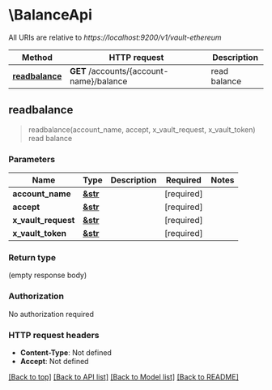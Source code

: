 # \BalanceApi

All URIs are relative to *https://localhost:9200/v1/vault-ethereum*

Method | HTTP request | Description
------------- | ------------- | -------------
[**readbalance**](BalanceApi.md#readbalance) | **GET** /accounts/{account-name}/balance | read balance



## readbalance

> readbalance(account_name, accept, x_vault_request, x_vault_token)
read balance

### Parameters


Name | Type | Description  | Required | Notes
------------- | ------------- | ------------- | ------------- | -------------
**account_name** | [**&str**](.md) |  | [required] |
**accept** | [**&str**](.md) |  | [required] |
**x_vault_request** | [**&str**](.md) |  | [required] |
**x_vault_token** | [**&str**](.md) |  | [required] |

### Return type

 (empty response body)

### Authorization

No authorization required

### HTTP request headers

- **Content-Type**: Not defined
- **Accept**: Not defined

[[Back to top]](#) [[Back to API list]](../README.md#documentation-for-api-endpoints) [[Back to Model list]](../README.md#documentation-for-models) [[Back to README]](../README.md)

